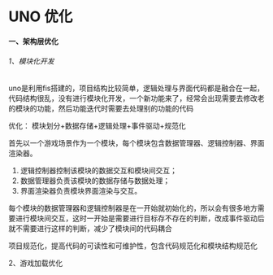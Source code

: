 # UNO 优化

#### 一、架构层优化

###### 1、模块化开发

uno是利用fis搭建的，项目结构比较简单，逻辑处理与界面代码都是融合在一起，代码结构很乱，没有进行模块化开发，一个新功能来了，经常会出现需要去修改老的模块的功能，然后功能迭代时需要去处理别的功能的代码

优化：
模块划分+数据存储+逻辑处理+事件驱动+规范化

首先以一个游戏场景作为一个模块，每个模块包含数据管理器、逻辑控制器、界面渲染器。

1. 逻辑控制器控制该模块的数据交互和模块间交互；
2. 数据管理器负责该模块的数据存储与数据处理；
3. 界面渲染器负责模块界面渲染与交互。

每个模块的数据管理器和逻辑控制器是在一开始就初始化的，所以会有很多地方需要进行模块间交互，这时一开始是需要进行目标存不存在的判断，改成事件驱动后就不需要进行这样的判断，减少了模块间的代码耦合

项目规范化，提高代码的可读性和可维护性，包含代码规范化和模块结构规范化

2、游戏加载优化


